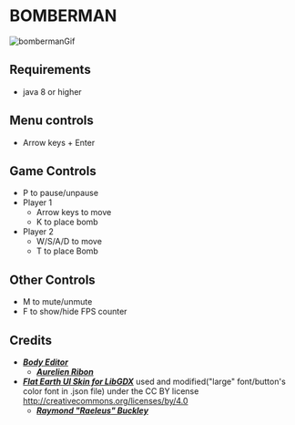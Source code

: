 # BOMBERMAN
![bombermanGif](https://user-images.githubusercontent.com/50521366/218258786-b8fec21e-0369-4730-89dc-839ab546279b.gif)

## Requirements 
* java 8 or higher
## Menu controls
* Arrow keys + Enter
## Game Controls
* P to pause/unpause
* Player 1
    * Arrow keys to move
    * K to place bomb
* Player 2
    * W/S/A/D to move
    * T to place Bomb
## Other Controls
* M to mute/unmute
* F to show/hide FPS counter

## Credits
* [***Body Editor***](https://code.google.com/archive/p/box2d-editor/)
	* [***Aurelien Ribon***](https://www.aurelienribon.com)
* [***Flat Earth UI Skin for LibGDX***](https://ray3k.wordpress.com/flat-earth-ui-skin-for-libgdx/) used and modified("large" font/button's color font in .json file) under the CC BY license http://creativecommons.org/licenses/by/4.0
	* [***Raymond "Raeleus" Buckley***](https://ray3k.wordpress.com/software/skin-composer-for-libgdx)
